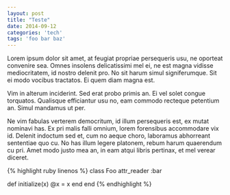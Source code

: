 ```yaml
---
layout: post
title: "Teste"
date: 2014-09-12
categories: 'tech'
tags: 'foo bar baz'
---
```


Lorem ipsum dolor sit amet, at feugiat propriae persequeris usu, ne oporteat convenire sea. Omnes insolens delicatissimi mel ei, ne est magna vidisse mediocritatem, id nostro delenit pro. No sit harum simul signiferumque. Sit ei modo vocibus tractatos. Ei quem diam magna est.

Vim in alterum inciderint. Sed erat probo primis an. Ei vel solet congue torquatos. Qualisque efficiantur usu no, eam commodo recteque petentium an. Simul mandamus ut per.

Ne vim fabulas verterem democritum, id illum persequeris est, ex mutat nominavi has. Ex pri malis falli omnium, lorem forensibus accommodare vix id. Delenit indoctum sed et, cum no aeque choro, laboramus abhorreant sententiae quo cu. No has illum legere platonem, rebum harum quaerendum cu pri. Amet modo justo mea an, in eam atqui libris pertinax, et mel verear diceret.

{% highlight ruby linenos %}
class Foo
  attr_reader :bar

  def initialize(x)
    @x = x
  end
end
{% endhighlight %}
